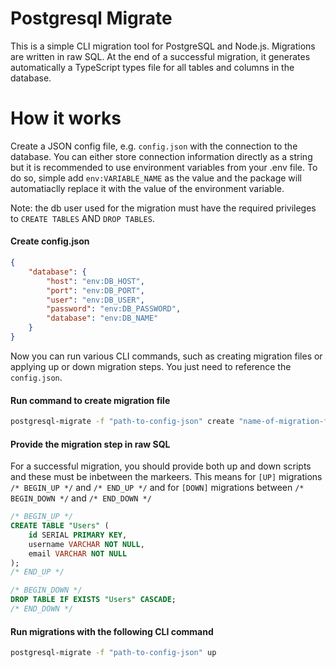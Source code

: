 # Postgresql Migrate

This is a simple CLI migration tool for PostgreSQL and Node.js. Migrations are written in raw SQL. At the end of a successful migration, it generates automatically a TypeScript types file for all tables and columns in the database.

# How it works

Create a JSON config file, e.g. `config.json` with the connection to the database. You can either store connection information directly as a string but it is recommended to use environment variables from your .env file. To do so, simple add `env:VARIABLE_NAME` as the value and the package will automatiaclly replace it with the value of the environment variable.

Note: the db user used for the migration must have the required privileges to `CREATE TABLES` AND `DROP TABLES`.

#### Create config.json

```json
{
    "database": {
        "host": "env:DB_HOST",
        "port": "env:DB_PORT",
        "user": "env:DB_USER",
        "password": "env:DB_PASSWORD",
        "database": "env:DB_NAME"
    }
}
```

Now you can run various CLI commands, such as creating migration files or applying up or down migration steps. You just need to reference the `config.json`.

#### Run command to create migration file

```bash
postgresql-migrate -f "path-to-config-json" create "name-of-migration-file"

```

#### Provide the migration step in raw SQL

For a successful migration, you should provide both up and down scripts and these must be inbetween the markeers. This means for `[UP]` migrations `/* BEGIN_UP */` and `/* END_UP */` and for `[DOWN]` migrations between `/* BEGIN_DOWN */` and `/* END_DOWN */`

```sql
/* BEGIN_UP */
CREATE TABLE "Users" (
    id SERIAL PRIMARY KEY,
    username VARCHAR NOT NULL,
    email VARCHAR NOT NULL
);
/* END_UP */

/* BEGIN_DOWN */
DROP TABLE IF EXISTS "Users" CASCADE;
/* END_DOWN */

```

#### Run migrations with the following CLI command

```bash
postgresql-migrate -f "path-to-config-json" up

```
